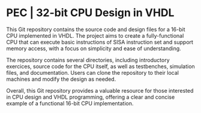 # PEC | 32-bit CPU Design in VHDL

This Git repository contains the source code and design files for a 16-bit CPU implemented in VHDL. The project aims to create a fully-functional CPU that can execute basic instructions of SISA instruction set and support memory access, with a focus on simplicity and ease of understanding.

The repository contains several directories, including introductory exercices, source code for the CPU itself, as well as testbenches, simulation files, and documentation. Users can clone the repository to their local machines and modify the design as needed.

Overall, this Git repository provides a valuable resource for those interested in CPU design and VHDL programming, offering a clear and concise example of a functional 16-bit CPU implementation.
